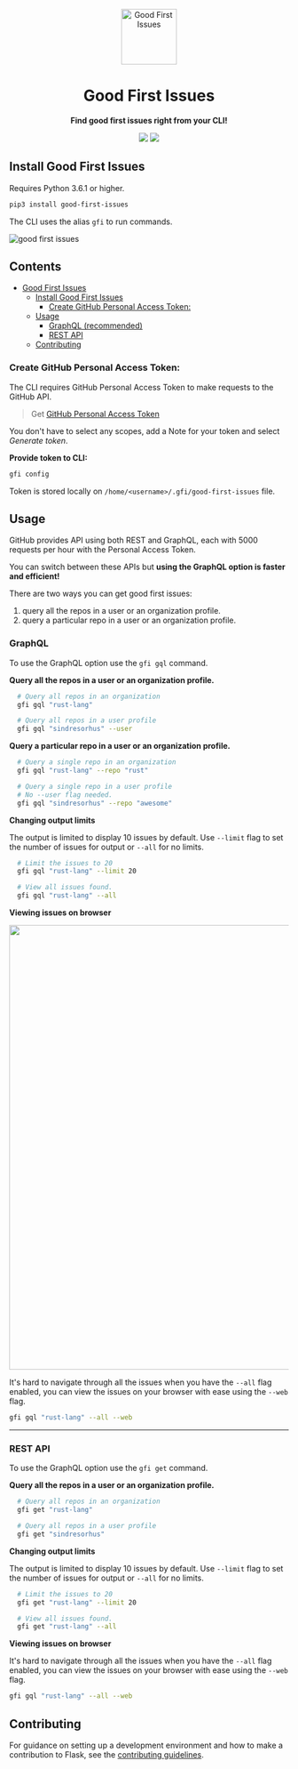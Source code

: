 <p align="center">
  <img src="https://i.imgur.com/vTgsBoQ.png" width="100" alt="Good First Issues"/></a>
</p>

<h1 align="center"><strong> Good First Issues</strong> </h1>
<p align="center"><strong>Find good first issues right from your CLI!</strong></p>
<p align="center">
<img src="https://img.shields.io/pypi/v/good-first-issues" />

<img src ="https://github.com/yankeexe/good-first-issues/workflows/Good%20First%20Issues/badge.svg?branch=master" />

</p>

## Install Good First Issues

Requires Python 3.6.1 or higher.

```bash
pip3 install good-first-issues
```

The CLI uses the alias `gfi` to run commands.

![good first issues](https://i.imgur.com/qudPZ0W.png)

## Contents

- [Good First Issues](#good-first-issues)
  - [Install Good First Issues](#install-good-first-issues)
    - [Create GitHub Personal Access Token:](#create-github-personal-access-token)
  - [Usage](#usage)
    - [GraphQL (recommended)](#graphql)
    - [REST API](#rest-api)
  - [Contributing](#contributing)

### Create GitHub Personal Access Token:

The CLI requires GitHub Personal Access Token to make requests to the GitHub API.

> Get [GitHub Personal Access Token](https://docs.github.com/en/github/authenticating-to-github/creating-a-personal-access-token)

You don't have to select any scopes, add a Note for your token and select _Generate token_.

**Provide token to CLI:**

```bash
gfi config
```

Token is stored locally on `/home/<username>/.gfi/good-first-issues` file.

## Usage

GitHub provides API using both REST and GraphQL, each with 5000 requests per hour with the Personal Access Token.

You can switch between these APIs but **using the GraphQL option is faster and efficient!**

There are two ways you can get good first issues:

1. query all the repos in a user or an organization profile.
2. query a particular repo in a user or an organization profile.

### **GraphQL**

To use the GraphQL option use the `gfi gql` command.

**Query all the repos in a user or an organization profile.**

```bash
  # Query all repos in an organization
  gfi gql "rust-lang"

  # Query all repos in a user profile
  gfi gql "sindresorhus" --user
```

**Query a particular repo in a user or an organization profile.**

```bash
  # Query a single repo in an organization
  gfi gql "rust-lang" --repo "rust"

  # Query a single repo in a user profile
  # No --user flag needed.
  gfi gql "sindresorhus" --repo "awesome"
```

**Changing output limits**

The output is limited to display 10 issues by default. Use `--limit` flag to set the number of issues for output or `--all` for no limits.

```bash
  # Limit the issues to 20
  gfi gql "rust-lang" --limit 20

  # View all issues found.
  gfi gql "rust-lang" --all

```

**Viewing issues on browser**

<img src="https://i.imgur.com/V68FwIF.png" width="800" />

It's hard to navigate through all the issues when you have the `--all` flag enabled, you can view the issues on your browser with ease using the `--web` flag.

```bash
gfi gql "rust-lang" --all --web
```

---

### **REST API**

To use the GraphQL option use the `gfi get` command.

**Query all the repos in a user or an organization profile.**

```bash
  # Query all repos in an organization
  gfi get "rust-lang"

  # Query all repos in a user profile
  gfi get "sindresorhus"
```

**Changing output limits**

The output is limited to display 10 issues by default. Use `--limit` flag to set the number of issues for output or `--all` for no limits.

```bash
  # Limit the issues to 20
  gfi get "rust-lang" --limit 20

  # View all issues found.
  gfi get "rust-lang" --all

```

**Viewing issues on browser**

It's hard to navigate through all the issues when you have the `--all` flag enabled, you can view the issues on your browser with ease using the `--web` flag.

```bash
gfi gql "rust-lang" --all --web
```

## Contributing

For guidance on setting up a development environment and how to make a contribution to Flask, see the [contributing guidelines](https://github.com/yankeexe/good-first-issues/blob/master/CONTRIBUTING.md).
